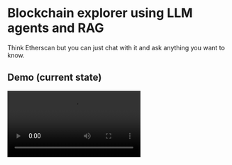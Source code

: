 # Blockchain explorer using LLM agents and RAG 

Think Etherscan but you can just chat with it and ask anything you want to know.



## Demo (current state)

<video src="https://github.com/user-attachments/assets/112e3021-fb93-4f34-a601-a7946167a1e4"/>

